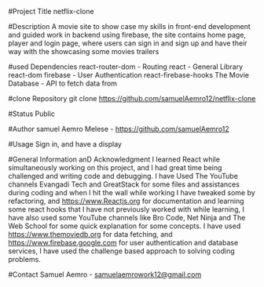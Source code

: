 #Project Title
netflix-clone

#Description
A movie site to show case my skills in front-end development and guided work in backend using 
firebase, the site contains home page, player and login page, where users can sign in and sign up
and have their way with the showcasing some movies trailers

#used Dependencies
react-router-dom - Routing
react - General Library
react-dom
firebase - User Authentication
react-firebase-hooks
The Movie Database - API to fetch data from

#clone Repository
git clone https://github.com/samuelAemro12/netflix-clone

#Status
Public

#Author
samuel Aemro Melese - https://github.com/samuelAemro12


#Usage 
Sign in, and have a display

#General Information anD Acknowledgment
I learned React while simultaneously working on this project, and I had great time being challenged
and writing code and debugging. I have Used The YouTube channels Evangadi Tech and GreatStack for some
files and assistances during coding and when I hit the wall while working I have tweaked some by refactoring,
and https://www.Reactjs.org for documentation and learning some react hooks that I have not previously worked 
with while learning, I have also used some YouTube channels like Bro Code, Net Ninja and The Web School 
for some quick explanation for some concepts. I have used https://www.themoviedb.org for data fetching, and 
https://www.firebase.google.com for user authentication and database services, I have used the challenge based approach to solving coding problems.

#Contact 
Samuel Aemro - samuelaemrowork12@gmail.com